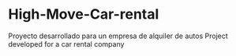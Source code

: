# High-Move-Car-rental
Proyecto desarrollado para un empresa de alquiler de autos
Project developed for a car rental company

